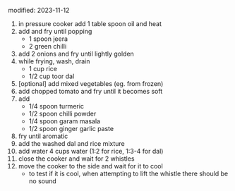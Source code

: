 modified: 2023-11-12

1. in pressure cooker add 1 table spoon oil and heat
2. add and fry until popping
    - 1 spoon jeera
    - 2 green chilli
3. add 2 onions and fry until lightly golden
4. while frying, wash, drain
    - 1 cup rice
    - 1/2 cup toor dal
5. [optional] add mixed vegetables (eg. from frozen)
6. add chopped tomato and fry until it becomes soft
7. add
    - 1/4 spoon turmeric
    - 1/2 spoon chilli powder
    - 1/4 spoon garam masala
    - 1/2 spoon ginger garlic paste
8. fry until aromatic
9. add the washed dal and rice mixture
10. add water 4 cups water (1:2 for rice, 1:3-4 for dal)
11. close the cooker and wait for 2 whistles
12. move the cooker to the side and wait for it to cool
    - to test if it is cool, when attempting to lift the whistle there should be no sound

